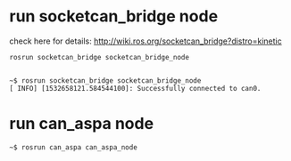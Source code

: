 # run socketcan_bridge node

check here for details: http://wiki.ros.org/socketcan_bridge?distro=kinetic

    rosrun socketcan_bridge socketcan_bridge_node
    
    
    ~$ rosrun socketcan_bridge socketcan_bridge_node 
    [ INFO] [1532658121.584544100]: Successfully connected to can0.


# run can_aspa node
  
    ~$ rosrun can_aspa can_aspa_node 

